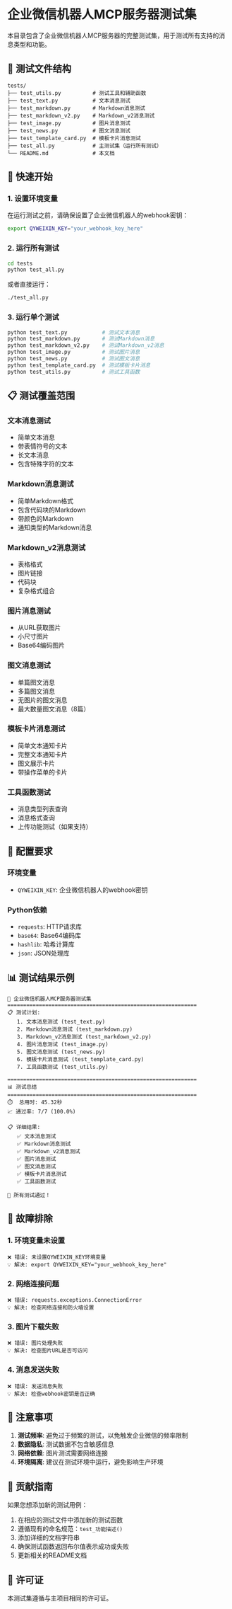 # 企业微信机器人MCP服务器测试集

本目录包含了企业微信机器人MCP服务器的完整测试集，用于测试所有支持的消息类型和功能。

## 📁 测试文件结构

```
tests/
├── test_utils.py          # 测试工具和辅助函数
├── test_text.py           # 文本消息测试
├── test_markdown.py       # Markdown消息测试
├── test_markdown_v2.py    # Markdown_v2消息测试
├── test_image.py          # 图片消息测试
├── test_news.py           # 图文消息测试
├── test_template_card.py  # 模板卡片消息测试
├── test_all.py            # 主测试集（运行所有测试）
└── README.md              # 本文档
```

## 🚀 快速开始

### 1. 设置环境变量

在运行测试之前，请确保设置了企业微信机器人的webhook密钥：

```bash
export QYWEIXIN_KEY="your_webhook_key_here"
```

### 2. 运行所有测试

```bash
cd tests
python test_all.py
```

或者直接运行：

```bash
./test_all.py
```

### 3. 运行单个测试

```bash
python test_text.py           # 测试文本消息
python test_markdown.py       # 测试Markdown消息
python test_markdown_v2.py    # 测试Markdown_v2消息
python test_image.py          # 测试图片消息
python test_news.py           # 测试图文消息
python test_template_card.py  # 测试模板卡片消息
python test_utils.py          # 测试工具函数
```

## 📋 测试覆盖范围

### 文本消息测试
- 简单文本消息
- 带表情符号的文本
- 长文本消息
- 包含特殊字符的文本

### Markdown消息测试
- 简单Markdown格式
- 包含代码块的Markdown
- 带颜色的Markdown
- 通知类型的Markdown消息

### Markdown_v2消息测试
- 表格格式
- 图片链接
- 代码块
- 复杂格式组合

### 图片消息测试
- 从URL获取图片
- 小尺寸图片
- Base64编码图片

### 图文消息测试
- 单篇图文消息
- 多篇图文消息
- 无图片的图文消息
- 最大数量图文消息（8篇）

### 模板卡片消息测试
- 简单文本通知卡片
- 完整文本通知卡片
- 图文展示卡片
- 带操作菜单的卡片

### 工具函数测试
- 消息类型列表查询
- 消息格式查询
- 上传功能测试（如果支持）

## 🔧 配置要求

### 环境变量
- `QYWEIXIN_KEY`: 企业微信机器人的webhook密钥

### Python依赖
- `requests`: HTTP请求库
- `base64`: Base64编码库
- `hashlib`: 哈希计算库
- `json`: JSON处理库

## 📊 测试结果示例

```
🚀 企业微信机器人MCP服务器测试集
============================================================
📋 测试计划:
   1. 文本消息测试 (test_text.py)
   2. Markdown消息测试 (test_markdown.py)
   3. Markdown_v2消息测试 (test_markdown_v2.py)
   4. 图片消息测试 (test_image.py)
   5. 图文消息测试 (test_news.py)
   6. 模板卡片消息测试 (test_template_card.py)
   7. 工具函数测试 (test_utils.py)

============================================================
📊 测试总结
============================================================
⏱️  总用时: 45.32秒
📈 通过率: 7/7 (100.0%)

📋 详细结果:
   ✅ 文本消息测试
   ✅ Markdown消息测试
   ✅ Markdown_v2消息测试
   ✅ 图片消息测试
   ✅ 图文消息测试
   ✅ 模板卡片消息测试
   ✅ 工具函数测试

🎉 所有测试通过！
```

## 🐛 故障排除

### 1. 环境变量未设置
```
❌ 错误: 未设置QYWEIXIN_KEY环境变量
💡 解决: export QYWEIXIN_KEY="your_webhook_key_here"
```

### 2. 网络连接问题
```
❌ 错误: requests.exceptions.ConnectionError
💡 解决: 检查网络连接和防火墙设置
```

### 3. 图片下载失败
```
❌ 错误: 图片处理失败
💡 解决: 检查图片URL是否可访问
```

### 4. 消息发送失败
```
❌ 错误: 发送消息失败
💡 解决: 检查webhook密钥是否正确
```

## 📝 注意事项

1. **测试频率**: 避免过于频繁的测试，以免触发企业微信的频率限制
2. **数据隐私**: 测试数据不包含敏感信息
3. **网络依赖**: 图片测试需要网络连接
4. **环境隔离**: 建议在测试环境中运行，避免影响生产环境

## 🤝 贡献指南

如果您想添加新的测试用例：

1. 在相应的测试文件中添加新的测试函数
2. 遵循现有的命名规范：`test_功能描述()`
3. 添加详细的文档字符串
4. 确保测试函数返回布尔值表示成功或失败
5. 更新相关的README文档

## 📄 许可证

本测试集遵循与主项目相同的许可证。 